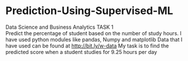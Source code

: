 # Prediction-Using-Supervised-ML
Data Science and Business Analytics 
TASK 1  
Predict the percentage of student based on the number of study hours.
I have used python modules like pandas, Numpy and matplotlib 
Data that I have used can be found at http://bit.ly/w-data 
My task is to find the predicted score when a student studies for 9.25 hours per day
